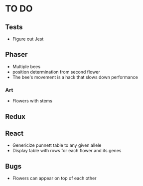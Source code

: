 # TO DO

## Tests

-   Figure out Jest

## Phaser

-   Multiple bees
-   position determination from second flower
-   The bee's movement is a hack that slows down performance

### Art

-   Flowers with stems

## Redux

## React

-   Genericize punnett table to any given allele
-   Display table with rows for each flower and its genes

## Bugs

-   Flowers can appear on top of each other
